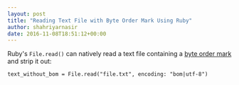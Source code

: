 ```yaml
---
layout: post
title: "Reading Text File with Byte Order Mark Using Ruby"
author: shahriyarnasir
date: 2016-11-08T18:51:12+00:00
---
```


Ruby's `File.read()` can natively read a text file containing a [byte order mark](https://en.wikipedia.org/wiki/Byte_order_mark) and strip it out:

```
text_without_bom = File.read("file.txt", encoding: "bom|utf-8")
```
